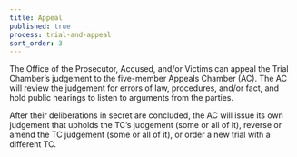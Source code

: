 ```yaml
---
title: Appeal
published: true
process: trial-and-appeal
sort_order: 3
---
```



The Office of the Prosecutor, Accused, and/or Victims can appeal the Trial Chamber’s judgement to the five-member Appeals Chamber (AC). The AC will review the judgement for errors of law, procedures, and/or fact, and hold public hearings to listen to arguments from the parties.&nbsp;

After their deliberations in secret are concluded, the AC will issue its own judgement that upholds the TC’s judgement (some or all of it), reverse or amend the TC judgement (some or all of it), or order a new trial with a different TC.&nbsp;